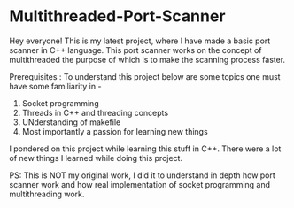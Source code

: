 # Multithreaded-Port-Scanner

Hey everyone! This is my latest project, where I have made a basic port scanner in C++ language.
This port scanner works on the concept of multithreaded the purpose of which is to make the 
scanning process faster. 

Prerequisites : 
  To understand this project below are some topics one must have some familiarity in - 
  1) Socket programming
  2) Threads in C++ and threading concepts
  3) UNderstanding of makefile
  4) Most importantly a passion for learning new things

I pondered on this project while learning this stuff in C++. There were a lot of new things I 
learned while doing this project. 

PS: This is NOT my original work, I did it to understand in depth how port scanner work and how real
    implementation of socket programming and multithreading work.
